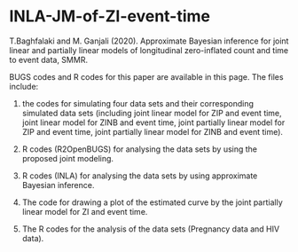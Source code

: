 # INLA-JM-of-ZI-event-time
T.Baghfalaki and M. Ganjali (2020). Approximate Bayesian inference for joint linear and partially linear models of longitudinal zero-inflated count and time to event data, SMMR. 

BUGS codes and R codes for this paper are available in this page. 
The files include: 

1) the codes for simulating four data sets and their corresponding simulated data sets (including joint linear model for ZIP and event time, joint linear model for ZINB and event time,  joint partially linear model for ZIP and event time, joint partially linear model for ZINB and event time). 

2) R codes (R2OpenBUGS) for analysing  the data sets by using the proposed joint modeling.

3) R codes (INLA) for analysing  the data sets by using approximate Bayesian inference. 

4) The code for drawing a plot of the estimated curve by the joint partially linear model for ZI and event time.

5) The R codes for the analysis of the data sets (Pregnancy data and HIV data).

